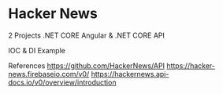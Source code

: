 # Hacker News
2 Projects  .NET CORE Angular & .NET CORE API

IOC & DI Example

References
https://github.com/HackerNews/API
https://hacker-news.firebaseio.com/v0/
https://hackernews.api-docs.io/v0/overview/introduction
